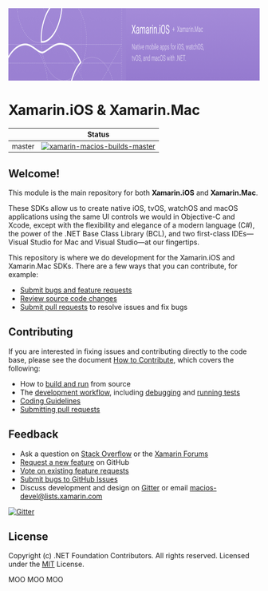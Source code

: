 <img src="banner.png" alt="Xamarin.iOS + Xamarin.Mac logo" height="145" >

# Xamarin.iOS & Xamarin.Mac #

|              | Status                                    |
|--------------|-------------------------------------------|
| master       | [![xamarin-macios-builds-master][1]][2]   |

[1]: https://jenkins.mono-project.com/view/Xamarin.MaciOS/job/xamarin-macios-builds-master/badge/icon
[2]: https://jenkins.mono-project.com/view/Xamarin.MaciOS/job/xamarin-macios-builds-master

## Welcome!

This module is the main repository for both **Xamarin.iOS** and **Xamarin.Mac**.

These SDKs allow us to create native iOS, tvOS, watchOS and macOS applications using the same UI controls we would in Objective-C and Xcode, except with the flexibility and elegance of a modern language (C#), the power of the .NET Base Class Library (BCL), and two first-class IDEs&mdash;Visual Studio for Mac and Visual Studio&mdash;at our fingertips.

This repository is where we do development for the Xamarin.iOS and Xamarin.Mac SDKs. There are a few ways that you can contribute, for example:

- [Submit bugs and feature requests](https://github.com/xamarin/xamarin-macios/wiki/Submitting-Bugs-&-Suggestions)
- [Review source code changes](https://github.com/xamarin/xamarin-macios/pulls)
- [Submit pull requests](https://github.com/xamarin/xamarin-macios/wiki/How-to-Contribute#pull-requests) to resolve issues and fix bugs

## Contributing

If you are interested in fixing issues and contributing directly to the code base, please see the document [How to Contribute](https://github.com/xamarin/xamarin-macios/wiki/How-to-Contribute), which covers the following:

- How to [build and run](https://github.com/xamarin/xamarin-macios/wiki/Build-&-Run) from source
- The [development workflow](https://github.com/xamarin/xamarin-macios/wiki/How-to-Contribute#work-branches), including [debugging](https://github.com/xamarin/xamarin-macios/wiki/Build-&-Run#debugging-applications-from-source) and [running tests](https://github.com/xamarin/xamarin-macios/blob/master/tests/README.md)
- [Coding Guidelines](https://github.com/xamarin/xamarin-macios/wiki/How-to-Contribute#coding-guidelines)
- [Submitting pull requests](https://github.com/xamarin/xamarin-macios/wiki/How-to-Contribute#pull-requests)

## Feedback

- Ask a question on [Stack Overflow](https://stackoverflow.com/questions/tagged/xamarin.ios) or the [Xamarin Forums](https://forums.xamarin.com/)
- [Request a new feature](https://github.com/xamarin/xamarin-macios/wiki/Submitting-Bugs-&-Suggestions#writing-good-bug-reports-and-feature-requests) on GitHub
- [Vote on existing feature requests](https://github.com/xamarin/xamarin-macios/wiki/Submitting-Bugs-&-Suggestions#before-submitting-an-issue)
- [Submit bugs to GitHub Issues](https://github.com/xamarin/xamarin-macios/wiki/Submitting-Bugs-&-Suggestions)
- Discuss development and design on [Gitter](https://gitter.im/xamarin/xamarin-macios) or email [macios-devel@lists.xamarin.com](http://lists.xamarin.com/mailman/listinfo/macios-devel)

[![Gitter](https://badges.gitter.im/Join%20Chat.svg)](https://gitter.im/xamarin/xamarin-macios?utm_source=badge&utm_medium=badge&utm_campaign=pr-badge&utm_content=badge)

## License

Copyright (c) .NET Foundation Contributors. All rights reserved.
Licensed under the [MIT](https://github.com/xamarin/xamarin-macios/blob/master/LICENSE) License.

MOO MOO MOO
